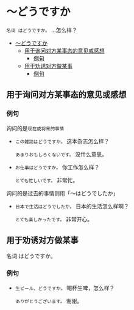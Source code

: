 # ～どうですか

`名词 はどうですか。` ...怎么样？

- [～どうですか](#どうですか)
  - [用于询问对方某事态的意见或感想](#用于询问对方某事态的意见或感想)
    - [例句](#例句)
  - [用于劝诱对方做某事](#用于劝诱对方做某事)
    - [例句](#例句-1)

## 用于询问对方某事态的意见或感想

### 例句

询问的是`现在或将来的事情`

- `この雑誌はどうですか。` 这本杂志怎么样？

  `あまりおもしろくないです。` 没什么意思。

- `お仕事はどうですか。` 你工作怎么样？

  `とても忙しいです。` 非常忙。

询问的是过去的事情则用「～はどうでしたか」

- `日本で生活はどうでしたか。` 日本的生活怎么样啊？

  `とても楽しかったです。` 非常开心。

## 用于劝诱对方做某事

名词 はどうですか。

### 例句

- `生ビール、どうですか。` 喝杯生啤，怎么样？

  `ありがとうございます。` 谢谢。
